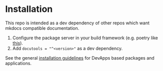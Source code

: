 # Installation

This repo is intended as a dev dependency of other repos which want mkdocs
compatible documentation.

1. Configure the package server in your build framework (e.g. poetry like
   [this](https://python-poetry.org/docs/repositories/)).
2. Add `docutools = "^<version>"` as a dev dependency.

See the general [installation guidelines](http://github.pages.com/lc-devapp/) for DevApps based packages and
applications.



